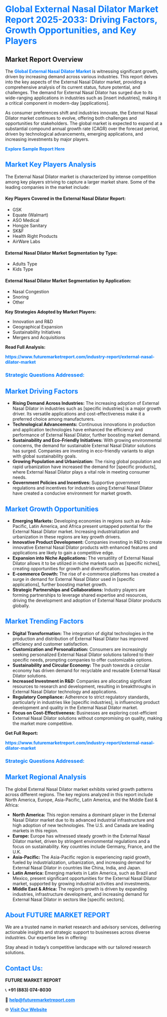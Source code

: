 <h1 style="color: #007BFF;">Global External Nasal Dilator Market Report 2025-2033: Driving Factors, Growth Opportunities, and Key Players</h1>

<section id="overview">
<h2>Market Report Overview</h2>
<p>The <a href="https://www.futuremarketreport.com/industry-report/external-nasal-dilator-market" style="color: #007BFF; text-decoration: none;"><strong>Global External Nasal Dilator Market</strong></a> is witnessing significant growth, driven by increasing demand across various industries. This report delves into the key aspects of the External Nasal Dilator market, providing a comprehensive analysis of its current status, future potential, and challenges. The demand for External Nasal Dilator has surged due to its wide-ranging applications in industries such as [insert industries], making it a critical component in modern-day [applications].</p>
<p>As consumer preferences shift and industries innovate, the External Nasal Dilator market continues to evolve, offering both challenges and opportunities for stakeholders. The global market is expected to expand at a substantial compound annual growth rate (CAGR) over the forecast period, driven by technological advancements, emerging applications, and increasing investments by major players.</p>
</section>

<section id="overview">
<p><a href="https://www.futuremarketreport.com/request-sample/reportId=60823" style="color: #007BFF; text-decoration: none;"><strong>Explore Sample Report Here</strong></a></p>
</section>

<section id="key-players">
<h2 style="color: #007BFF;">Market Key Players Analysis</h2>
<p>The External Nasal Dilator market is characterized by intense competition among key players striving to capture a larger market share. Some of the leading companies in the market include:</p>
<h4>Key Players Covered in the External Nasal Dilator Report:</h4>
<ul><li>GSK</li><li>Equate (Walmart)</li><li>ASO Medical</li><li>Hongze Sanitary</li><li>SK&amp;F</li><li>Health Right Products</li><li>AirWare Labs</li></ul>
<h4>External Nasal Dilator Market Segmentation by Type:</h4>
<ul><li>Adults Type</li><li>Kids Type</li></ul>

<h4>External Nasal Dilator Market Segmentation by Application:</h4>
<ul><li>Nasal Congestion</li><li>Snoring</li><li>Other</li></ul>
<p><strong>Key Strategies Adopted by Market Players:</strong></p>
<ul>
<li>Innovation and R&D</li>
<li>Geographical Expansion</li>
<li>Sustainability Initiatives</li>
<li>Mergers and Acquisitions</li>
</ul>
</section>

<section>
<p><strong>Read Full Analysis: </strong></p><a href="https://www.futuremarketreport.com/industry-report/external-nasal-dilator-market" style="color: #007BFF; text-decoration: none;"><strong>https://www.futuremarketreport.com/industry-report/external-nasal-dilator-market</strong></a>
<h3 style="color: #007BFF;">Strategic Questions Addressed:</h3>
</section>

<section id="driving-factors">
<h2 style="color: #007BFF;">Market Driving Factors</h2>
<ul>
<li><strong>Rising Demand Across Industries:</strong> The increasing adoption of External Nasal Dilator in industries such as [specific industries] is a major growth driver. Its versatile applications and cost-effectiveness make it a preferred choice among manufacturers.</li>
<li><strong>Technological Advancements:</strong> Continuous innovations in production and application technologies have enhanced the efficiency and performance of External Nasal Dilator, further boosting market demand.</li>
<li><strong>Sustainability and Eco-Friendly Initiatives:</strong> With growing environmental concerns, the demand for sustainable External Nasal Dilator solutions has surged. Companies are investing in eco-friendly variants to align with global sustainability goals.</li>
<li><strong>Growing Population and Urbanization:</strong> The rising global population and rapid urbanization have increased the demand for [specific products], where External Nasal Dilator plays a vital role in meeting consumer needs.</li>
<li><strong>Government Policies and Incentives:</strong> Supportive government regulations and incentives for industries using External Nasal Dilator have created a conducive environment for market growth.</li>
</ul>
</section>

<section id="growth-opportunities">
<h2 style="color: #007BFF;">Market Growth Opportunities</h2>
<ul>
<li><strong>Emerging Markets:</strong> Developing economies in regions such as Asia-Pacific, Latin America, and Africa present untapped potential for the External Nasal Dilator market. Increasing industrialization and urbanization in these regions are key growth drivers.</li>
<li><strong>Innovative Product Development:</strong> Companies investing in R&D to create innovative External Nasal Dilator products with enhanced features and applications are likely to gain a competitive edge.</li>
<li><strong>Expansion into Niche Applications:</strong> The versatility of External Nasal Dilator allows it to be utilized in niche markets such as [specific niches], creating opportunities for growth and diversification.</li>
<li><strong>E-commerce Growth:</strong> The rise of e-commerce platforms has created a surge in demand for External Nasal Dilator used in [specific applications], further boosting market growth.</li>
<li><strong>Strategic Partnerships and Collaborations:</strong> Industry players are forming partnerships to leverage shared expertise and resources, driving the development and adoption of External Nasal Dilator products globally.</li>
</ul>
</section>

<section id="trending-factors">
<h2 style="color: #007BFF;">Market Trending Factors</h2>
<ul>
<li><strong>Digital Transformation:</strong> The integration of digital technologies in the production and distribution of External Nasal Dilator has improved efficiency and customer satisfaction.</li>
<li><strong>Customization and Personalization:</strong> Consumers are increasingly seeking personalized External Nasal Dilator solutions tailored to their specific needs, prompting companies to offer customizable options.</li>
<li><strong>Sustainability and Circular Economy:</strong> The push towards a circular economy has driven demand for recyclable and reusable External Nasal Dilator solutions.</li>
<li><strong>Increased Investment in R&D:</strong> Companies are allocating significant resources to research and development, resulting in breakthroughs in External Nasal Dilator technology and applications.</li>
<li><strong>Regulatory Compliance:</strong> Adherence to strict regulatory standards, particularly in industries like [specific industries], is influencing product development and quality in the External Nasal Dilator market.</li>
<li><strong>Focus on Cost-Effectiveness:</strong> Businesses are exploring cost-efficient External Nasal Dilator solutions without compromising on quality, making the market more competitive.</li>
</ul>
</section>

<section>
<p><strong>Get Full Report: </strong></p><a href="https://www.futuremarketreport.com/industry-report/external-nasal-dilator-market" style="color: #007BFF; text-decoration: none;"><strong>https://www.futuremarketreport.com/industry-report/external-nasal-dilator-market</strong></a>
<h3 style="color: #007BFF;">Strategic Questions Addressed:</h3>
</section>


<section id="regional-analysis">
<h2 style="color: #007BFF;">Market Regional Analysis</h2>
<p>The global External Nasal Dilator market exhibits varied growth patterns across different regions. The key regions analyzed in this report include North America, Europe, Asia-Pacific, Latin America, and the Middle East & Africa:</p>
<ul>
<li><strong>North America:</strong> This region remains a dominant player in the External Nasal Dilator market due to its advanced industrial infrastructure and high adoption of new technologies. The U.S. and Canada are leading markets in this region.</li>
<li><strong>Europe:</strong> Europe has witnessed steady growth in the External Nasal Dilator market, driven by stringent environmental regulations and a focus on sustainability. Key countries include Germany, France, and the U.K.</li>
<li><strong>Asia-Pacific:</strong> The Asia-Pacific region is experiencing rapid growth, fueled by industrialization, urbanization, and increasing demand for External Nasal Dilator in countries like China, India, and Japan.</li>
<li><strong>Latin America:</strong> Emerging markets in Latin America, such as Brazil and Mexico, present significant opportunities for the External Nasal Dilator market, supported by growing industrial activities and investments.</li>
<li><strong>Middle East & Africa:</strong> The region’s growth is driven by expanding industries, infrastructure development, and increasing demand for External Nasal Dilator in sectors like [specific sectors].</li>
</ul>
</section>

<footer>
<h2 style="color: #007BFF;">About FUTURE MARKET REPORT</h2>
<p>We are a trusted name in market research and advisory services, delivering actionable insights and strategic support to businesses across diverse industries. Our expertise lies in offering:</p>

<p>Stay ahead in today’s competitive landscape with our tailored research solutions.</p>

<h2 style="color: #007BFF;">Contact Us:</h2>
<p><strong>FUTURE MARKET REPORT</strong></p>
<p>📞 <strong>+91 (883) 074-8030</strong></p>
<p>📧 <strong><a href="mailto:help@futuremarketreport.com" style="color: #007BFF;">help@futuremarketreport.com</a></strong></p>
<p>🌐 <strong><a href="https://www.futuremarketreport.com/" style="color: #007BFF;">Visit Our Website</a></strong></p>
</footer>